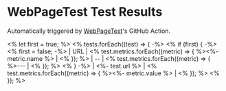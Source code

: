 # WebPageTest Test Results
Automatically triggered by [WebPageTest](https://www.webpagetest.org)'s GitHub Action.

<% let first = true; %>
<% tests.forEach((test) => { -%>
<% if (first) { -%>
<% first = false; -%>
| URL | <% test.metrics.forEach((metric) => { %><%- metric.name %> | <% }); %>
| -- | <% test.metrics.forEach((metric) => { %>--- | <% }); %>
<% } -%>
| <%- test.url %> | <% test.metrics.forEach((metric) => { %><%- metric.value %> | <% }); %>
<% }); %>
